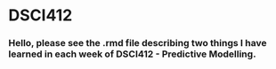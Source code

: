 # DSCI412
### Hello, please see the .rmd file describing two things I have learned in each week of DSCI412 - Predictive Modelling.
